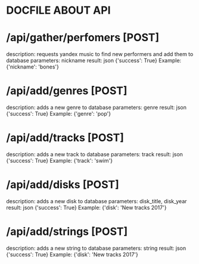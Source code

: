 # DOCFILE ABOUT API

# /api/gather/perfomers [POST]

description: requests yandex music to find new performers and add them to database 
parameters: nickname
result: json {'success': True}
Example: {'nickname': 'bones'}

# /api/add/genres [POST]

description: adds a new genre to database
parameters: genre
result: json {'success': True}
Example: {'genre': 'pop'}

# /api/add/tracks [POST]

description: adds a new track to database
parameters: track
result: json {'success': True}
Example: {'track': 'swim'}

# /api/add/disks [POST]

description: adds a new disk to database
parameters: disk_title, disk_year
result: json {'success': True}
Example: {'disk': 'New tracks 2017'}

# /api/add/strings [POST]

description: adds a new string to database
parameters: string
result: json {'success': True}
Example: {'disk': 'New tracks 2017'}